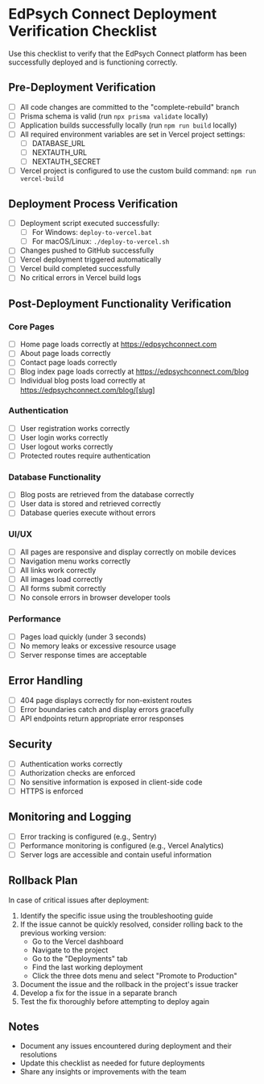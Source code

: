 # EdPsych Connect Deployment Verification Checklist

Use this checklist to verify that the EdPsych Connect platform has been successfully deployed and is functioning correctly.

## Pre-Deployment Verification

- [ ] All code changes are committed to the "complete-rebuild" branch
- [ ] Prisma schema is valid (run `npx prisma validate` locally)
- [ ] Application builds successfully locally (run `npm run build` locally)
- [ ] All required environment variables are set in Vercel project settings:
  - [ ] DATABASE_URL
  - [ ] NEXTAUTH_URL
  - [ ] NEXTAUTH_SECRET
- [ ] Vercel project is configured to use the custom build command: `npm run vercel-build`

## Deployment Process Verification

- [ ] Deployment script executed successfully:
  - [ ] For Windows: `deploy-to-vercel.bat`
  - [ ] For macOS/Linux: `./deploy-to-vercel.sh`
- [ ] Changes pushed to GitHub successfully
- [ ] Vercel deployment triggered automatically
- [ ] Vercel build completed successfully
- [ ] No critical errors in Vercel build logs

## Post-Deployment Functionality Verification

### Core Pages

- [ ] Home page loads correctly at https://edpsychconnect.com
- [ ] About page loads correctly
- [ ] Contact page loads correctly
- [ ] Blog index page loads correctly at https://edpsychconnect.com/blog
- [ ] Individual blog posts load correctly at https://edpsychconnect.com/blog/[slug]

### Authentication

- [ ] User registration works correctly
- [ ] User login works correctly
- [ ] User logout works correctly
- [ ] Protected routes require authentication

### Database Functionality

- [ ] Blog posts are retrieved from the database correctly
- [ ] User data is stored and retrieved correctly
- [ ] Database queries execute without errors

### UI/UX

- [ ] All pages are responsive and display correctly on mobile devices
- [ ] Navigation menu works correctly
- [ ] All links work correctly
- [ ] All images load correctly
- [ ] All forms submit correctly
- [ ] No console errors in browser developer tools

### Performance

- [ ] Pages load quickly (under 3 seconds)
- [ ] No memory leaks or excessive resource usage
- [ ] Server response times are acceptable

## Error Handling

- [ ] 404 page displays correctly for non-existent routes
- [ ] Error boundaries catch and display errors gracefully
- [ ] API endpoints return appropriate error responses

## Security

- [ ] Authentication works correctly
- [ ] Authorization checks are enforced
- [ ] No sensitive information is exposed in client-side code
- [ ] HTTPS is enforced

## Monitoring and Logging

- [ ] Error tracking is configured (e.g., Sentry)
- [ ] Performance monitoring is configured (e.g., Vercel Analytics)
- [ ] Server logs are accessible and contain useful information

## Rollback Plan

In case of critical issues after deployment:

1. Identify the specific issue using the troubleshooting guide
2. If the issue cannot be quickly resolved, consider rolling back to the previous working version:
   - Go to the Vercel dashboard
   - Navigate to the project
   - Go to the "Deployments" tab
   - Find the last working deployment
   - Click the three dots menu and select "Promote to Production"
3. Document the issue and the rollback in the project's issue tracker
4. Develop a fix for the issue in a separate branch
5. Test the fix thoroughly before attempting to deploy again

## Notes

- Document any issues encountered during deployment and their resolutions
- Update this checklist as needed for future deployments
- Share any insights or improvements with the team